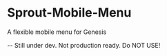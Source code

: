 # Sprout-Mobile-Menu

A flexible mobile menu for Genesis

-- Still under dev. Not production ready. Do NOT USE!
